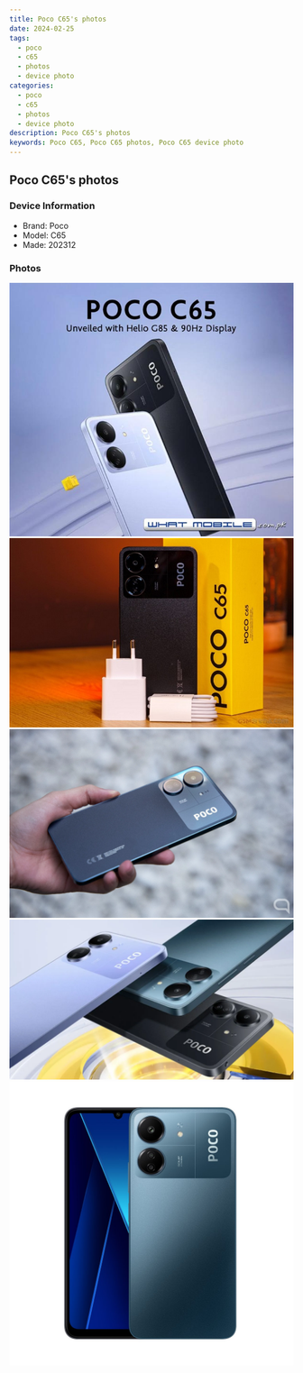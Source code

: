 ```yaml
---
title: Poco C65's photos
date: 2024-02-25
tags: 
  - poco
  - c65
  - photos
  - device photo
categories: 
  - poco
  - c65
  - photos
  - device photo
description: Poco C65's photos
keywords: Poco C65, Poco C65 photos, Poco C65 device photo
---
```


## Poco C65's photos

### Device Information

- Brand: Poco
- Model: C65
- Made: 202312

### Photos

![/images/best-assets/devices/poco/poco-c65/1.jpg](/images/best-assets/devices/poco/poco-c65/1.jpg)
![/images/best-assets/devices/poco/poco-c65/2.jpg](/images/best-assets/devices/poco/poco-c65/2.jpg)
![/images/best-assets/devices/poco/poco-c65/3.jpg](/images/best-assets/devices/poco/poco-c65/3.jpg)
![/images/best-assets/devices/poco/poco-c65/4.jpg](/images/best-assets/devices/poco/poco-c65/4.jpg)
![/images/best-assets/devices/poco/poco-c65/5.jpg](/images/best-assets/devices/poco/poco-c65/5.jpg)

